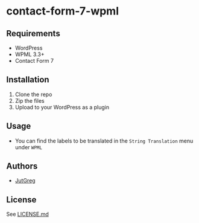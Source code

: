 # contact-form-7-wpml

## Requirements

- WordPress
- WPML 3.3+
- Contact Form 7

## Installation

1. Clone the repo
2. Zip the files
3. Upload to your WordPress as a plugin

## Usage

- You can find the labels to be translated in the `String Translation` menu under `WPML`

## Authors

* [JutGreg](https://github.com/JutGreg)

## License

See [LICENSE.md](LICENSE.md)